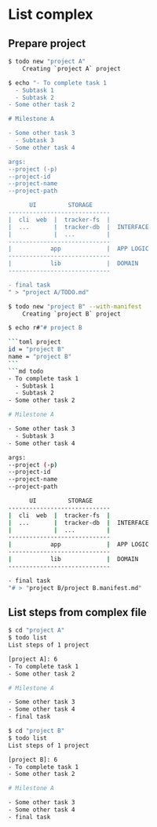 # List complex

## Prepare project

```sh
$ todo new "project A"
    Creating `project A` project
```

```sh
$ echo "- To complete task 1
  - Subtask 1
  - Subtask 2
- Some other task 2

# Milestone A

- Some other task 3
  - Subtask 3
- Some other task 4

args:
--project (-p)
--project-id
--project-name
--project-path

      UI         STORAGE
-----------------------------
|  cli  web  |  tracker-fs  |
|  ...       |  tracker-db  |  INTERFACE
|            |  ...         |
-----------------------------
|           app             |  APP LOGIC
-----------------------------
|           lib             |  DOMAIN
-----------------------------

- final task
" > "project A/TODO.md"
```

```sh
$ todo new "project B" --with-manifest
    Creating `project B` project
```

````sh
$ echo r#"# project B

```toml project
id = "project B"
name = "project B"
```
```md todo
- To complete task 1
  - Subtask 1
  - Subtask 2
- Some other task 2

# Milestone A

- Some other task 3
  - Subtask 3
- Some other task 4

args:
--project (-p)
--project-id
--project-name
--project-path

      UI         STORAGE
-----------------------------
|  cli  web  |  tracker-fs  |
|  ...       |  tracker-db  |  INTERFACE
|            |  ...         |
-----------------------------
|           app             |  APP LOGIC
-----------------------------
|           lib             |  DOMAIN
-----------------------------

- final task
"# > "project B/project B.manifest.md"
````

## List steps from complex file

```sh
$ cd "project A"
$ todo list
List steps of 1 project

[project A]: 6
- To complete task 1
- Some other task 2

# Milestone A

- Some other task 3
- Some other task 4
- final task
```

```sh
$ cd "project B"
$ todo list
List steps of 1 project

[project B]: 6
- To complete task 1
- Some other task 2

# Milestone A

- Some other task 3
- Some other task 4
- final task
```
